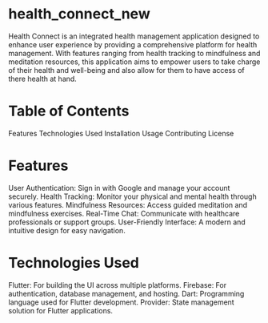 # health_connect_new

Health Connect is an integrated health management application designed to enhance user experience by providing a comprehensive platform for health management. With features ranging from health tracking to mindfulness and meditation resources, this application aims to empower users to take charge of their health and well-being and also allow for them to have access of there health at hand.

# Table of Contents
Features
Technologies Used
Installation
Usage
Contributing
License
# Features
User Authentication: Sign in with Google and manage your account securely.
Health Tracking: Monitor your physical and mental health through various features.
Mindfulness Resources: Access guided meditation and mindfulness exercises.
Real-Time Chat: Communicate with healthcare professionals or support groups.
User-Friendly Interface: A modern and intuitive design for easy navigation.
# Technologies Used
Flutter: For building the UI across multiple platforms.
Firebase: For authentication, database management, and hosting.
Dart: Programming language used for Flutter development.
Provider: State management solution for Flutter applications.
